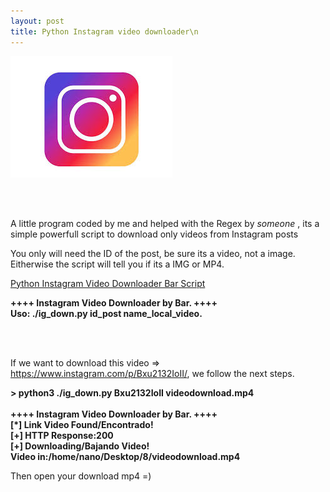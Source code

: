 ```yaml
---
layout: post
title: Python Instagram video downloader\n
---
```


![Instagram Image](/images/index.jpeg)

<br><br>

A little program coded by me and helped with the Regex by *someone* , its a simple powerfull script to download only videos from Instagram posts

You only will need the ID of the post, be sure its a video, not a image. Eitherwise the script will tell you if its a IMG or MP4.

[Python Instagram Video Downloader Bar Script](https://github.com/tiku5/instagram_video_downloader/blob/master/ig_down.py)

<b>
++++ Instagram Video Downloader by Bar. ++++ <br>
Uso: ./ig_down.py id_post name_local_video.
</b>

<br><br>

If we want to download this video => https://www.instagram.com/p/Bxu2132IoII/, we follow the next steps.


<b>> python3 ./ig_down.py Bxu2132IoII videodownload.mp4<br><br>
++++ Instagram Video Downloader by Bar. ++++<br>
[*] Link Video Found/Encontrado!<br>
[+] HTTP Response:200<br>
[+] Downloading/Bajando Video!<br>
Video in:/home/nano/Desktop/8/videodownload.mp4
</b>

Then open your download mp4 =)
